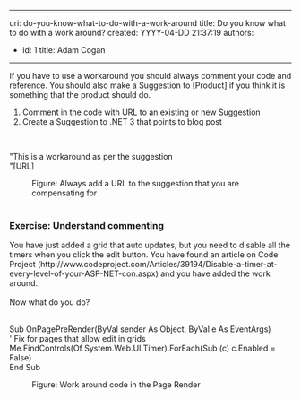 

---
uri: do-you-know-what-to-do-with-a-work-around
title: Do you know what to do with a work around?
created: YYYY-04-DD 21:37:19
authors:
  - id: 1
    title: Adam Cogan
---




<span class='intro'> <p>If you have to use a workaround you should always comment your code and reference. You should also make a Suggestion to [Product] if you think it is something that the product should do.<br></p><ol><li>Comment in the code with URL to an existing or new Suggestion</li><li>Create a Suggestion to .NET 3 that points to blog post<br></li></ol> </span>

<p><br></p><p class="ssw15-rteElement-GreyBox">&quot;This is a&#160;workaround&#160;as per the suggestion&#160;<br>&quot;[URL]</p><dd class="ssw15-rteElement-FigureNormal">Figure&#58; Always add a URL to the suggestion that you are compensating for<br></dd><dd class="ssw15-rteElement-FigureNormal"><br></dd><h3 class="ssw15-rteElement-H3">​Exercise&#58; Understand commenting<br></h3><p>You have just added a grid that auto updates, but you need to disable all the timers when you click the edit button. You have found an article on Code Project (http&#58;//www.codeproject.com/Articles/39194/Disable-a-timer-at-every-level-of-your-ASP-NET-con.aspx) and you have added the work around.<br><br>Now what do you do?<br><br></p><p class="ssw15-rteElement-CodeArea">Sub OnPagePreRender(ByVal sender As Object, ByVal e As EventArgs)<br> ' Fix for pages that allow edit in grids<br> Me.FindControls(Of System.Web.UI.Timer).ForEach(Sub (c) c.Enabled = False)<br>End Sub</p><dd class="ssw15-rteElement-FigureNormal">Figure&#58; Work around code in the Page Render</dd><p>​<br></p><br>


